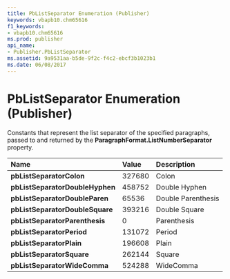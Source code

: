 ```yaml
---
title: PbListSeparator Enumeration (Publisher)
keywords: vbapb10.chm65616
f1_keywords:
- vbapb10.chm65616
ms.prod: publisher
api_name:
- Publisher.PbListSeparator
ms.assetid: 9a9531aa-b5de-9f2c-f4c2-ebcf3b1023b1
ms.date: 06/08/2017
---
```



# PbListSeparator Enumeration (Publisher)

Constants that represent the list separator of the specified paragraphs, passed to and returned by the **ParagraphFormat.ListNumberSeparator** property.



|**Name**|**Value**|**Description**|
|:-----|:-----|:-----|
| **pbListSeparatorColon**|327680|Colon|
| **pbListSeparatorDoubleHyphen**|458752|Double Hyphen|
| **pbListSeparatorDoubleParen**|65536|Double Parenthesis|
| **pbListSeparatorDoubleSquare**|393216|Double Square|
| **pbListSeparatorParenthesis**|0|Parenthesis|
| **pbListSeparatorPeriod**|131072|Period|
| **pbListSeparatorPlain**|196608|Plain|
| **pbListSeparatorSquare**|262144|Square|
| **pbListSeparatorWideComma**|524288|WideComma|

